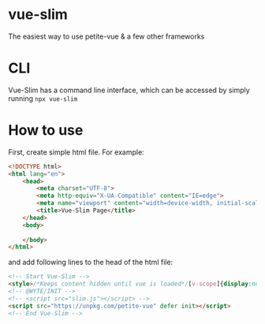 # vue-slim
 The easiest way to use petite-vue & a few other frameworks

# CLI
Vue-Slim has a command line interface, which can be accessed by simply running `npx vue-slim`

# How to use
First, create simple html file. For example:

```html
<!DOCTYPE html>
<html lang="en">
    <head>
        <meta charset="UTF-8">
        <meta http-equiv="X-UA-Compatible" content="IE=edge">
        <meta name="viewport" content="width=device-width, initial-scale=1.0">
        <title>Vue-Slim Page</title>
    </head>
    <body>
        
    </body>
</html>
```

and add following lines to the head of the html file:

```html
<!-- Start Vue-Slim -->
<style>/*Keeps content hidden until vue is loaded*/[v-scope]{display:none;}</style>
<!-- @WYTE/INIT -->
<!-- <script src="slim.js"></script> -->
<script src="https://unpkg.com/petite-vue" defer init></script>
<!-- End Vue-Slim -->
```